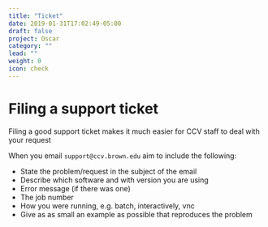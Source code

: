 ```yaml
---
title: "Ticket"
date: 2019-01-31T17:02:49-05:00
draft: false
project: Oscar
category: ""
lead: ""
weight: 0
icon: check
---
```


# Filing a support ticket

Filing a good support ticket makes it much easier for CCV staff to deal with
your request

When you email `support@ccv.brown.edu` aim to include the following:

* State the problem/request in the subject of the email
* Describe which software and with version you are using
* Error message (if there was one)
* The job number
* How you were running, e.g.  batch, interactively, vnc
* Give as as small an example as possible that reproduces the problem
